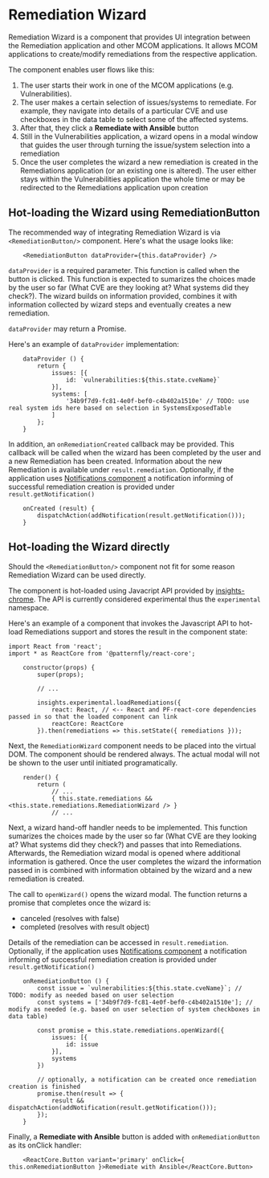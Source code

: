 # Remediation Wizard

Remediation Wizard is a component that provides UI integration between the Remediation application and other MCOM applications. It allows MCOM applications to create/modify remediations from the respective application.

The component enables user flows like this:
1. The user starts their work in one of the MCOM applications (e.g. Vulnerabilities).
1. The user makes a certain selection of issues/systems to remediate.
    For example, they navigate into details of a particular CVE and use checkboxes in the data table to select some of the affected systems.
1. After that, they click a **Remediate with Ansible** button
1. Still in the Vulnerabilities application, a wizard opens in a modal window that guides the user through turning the issue/system selection into a remediation
1. Once the user completes the wizard a new remediation is created in the Remediations application (or an existing one is altered).
    The user either stays within the Vulnerabilities application the whole time or may be redirected to the Remediations application upon creation

## Hot-loading the Wizard using RemediationButton
The recommended way of integrating Remediation Wizard is via `<RemediationButton/>` component.
Here's what the usage looks like:

```JSX
    <RemediationButton dataProvider={this.dataProvider} />
```

`dataProvider` is a required parameter.
This function is called when the button is clicked.
This function is expected to sumarizes the choices made by the user so far (What CVE are they looking at? What systems did they check?).
The wizard builds on information provided, combines it with information collected by wizard steps and eventually creates a new remediation.

`dataProvider` may return a Promise.

Here's an example of `dataProvider` implementation:

```JSX
    dataProvider () {
        return {
            issues: [{
                id: `vulnerabilities:${this.state.cveName}`
            }],
            systems: [
                '34b9f7d9-fc81-4e0f-bef0-c4b402a1510e' // TODO: use real system ids here based on selection in SystemsExposedTable
            ]
        };
    }
```

In addition, an `onRemediationCreated` callback may be provided.
This callback will be called when the wizard has been completed by the user and a new Remediation has been created.
Information about the new Remediation is available under `result.remediation`.
Optionally, if the application uses [Notifications component](https://github.com/RedHatInsights/insights-frontend-components/blob/master/doc/components/notifications.md) a notification informing of successful remediation creation is provided under `result.getNotification()`

```JSX
    onCreated (result) {
        dispatchAction(addNotification(result.getNotification()));
    }
```

## Hot-loading the Wizard directly
Should the `<RemediationButton/>` component not fit for some reason Remediation Wizard can be used directly.

The component is hot-loaded using Javacript API provided by [insights-chrome](https://github.com/redhatinsights/insights-chrome).
The API is currently considered experimental thus the `experimental` namespace.

Here's an example of a component that invokes the Javascript API to hot-load Remediations support and stores the result in the component state:
```JSX
import React from 'react';
import * as ReactCore from '@patternfly/react-core';

    constructor(props) {
        super(props);

        // ...

        insights.experimental.loadRemediations({
            react: React, // <-- React and PF-react-core dependencies passed in so that the loaded component can link
            reactCore: ReactCore
        }).then(remediations => this.setState({ remediations }));
```

Next, the `RemediationWizard` component needs to be placed into the virtual DOM.
The component should be rendered always.
The actual modal will not be shown to the user until initiated programatically.
```JSX
    render() {
        return (
            // ...
            { this.state.remediations && <this.state.remediations.RemediationWizard /> }
            // ...
```

Next, a wizard hand-off handler needs to be implemented.
This function sumarizes the choices made by the user so far (What CVE are they looking at? What systems did they check?) and passes that into Remediations.
Afterwards, the Remediation wizard modal is opened where additional information is gathered.
Once the user completes the wizard the information passed in is combined with information obtained by the wizard and a new remediation is created.

The call to `openWizard()` opens the wizard modal.
The function returns a promise that completes once the wizard is:
* canceled (resolves with false)
* completed (resolves with result object)

Details of the remediation can be accessed in `result.remediation`.
Optionally, if the application uses [Notifications component](https://github.com/RedHatInsights/insights-frontend-components/blob/master/doc/components/notifications.md) a notification informing of successful remediation creation is provided under `result.getNotification()`

```JSX
    onRemediationButton () {
        const issue = `vulnerabilities:${this.state.cveName}`; // TODO: modify as needed based on user selection
        const systems = ['34b9f7d9-fc81-4e0f-bef0-c4b402a1510e']; // modify as needed (e.g. based on user selection of system checkboxes in data table)

        const promise = this.state.remediations.openWizard({
            issues: [{
                id: issue
            }],
            systems
        })

        // optionally, a notification can be created once remediation creation is finished
        promise.then(result => {
            result && dispatchAction(addNotification(result.getNotification()));
        });
    }
```

Finally, a **Remediate with Ansible** button is added with `onRemediationButton` as its onClick handler:
```JSX
    <ReactCore.Button variant='primary' onClick={ this.onRemediationButton }>Remediate with Ansible</ReactCore.Button>
```
